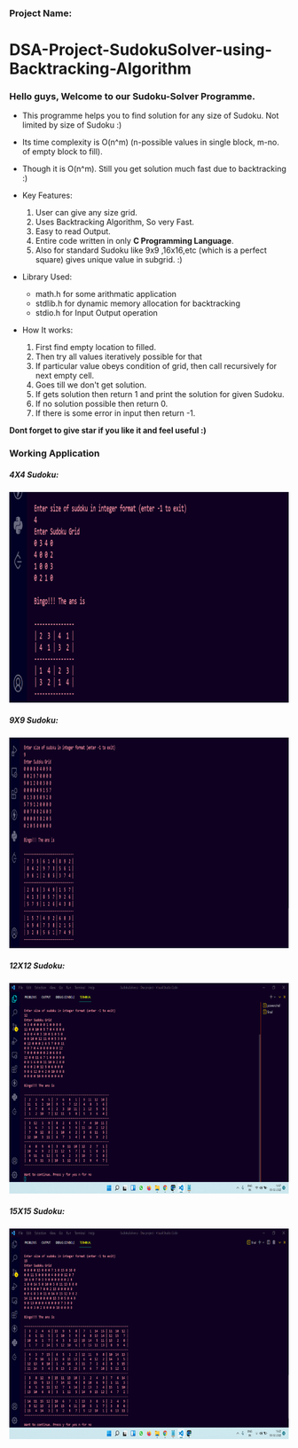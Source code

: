### Project Name:
# DSA-Project-SudokuSolver-using-Backtracking-Algorithm

### Hello guys, Welcome to our Sudoku-Solver Programme.


- This programme helps you to find solution for any size of Sudoku. Not limited by size of Sudoku :)
- Its time complexity is O(n^m) (n-possible values in single block, m-no. of empty block to fill).
- Though it is O(n^m). Still you get solution much fast due to backtracking :)


- Key Features:
    1. User can give any size grid.
    2. Uses Backtracking Algorithm, So very Fast.
    3. Easy to read Output.
    4. Entire code written in only **C Programming Language**.
    5. Also for standard Sudoku like 9x9 ,16x16,etc (which is a perfect square) gives unique value in subgrid. :)
    
- Library Used:
  - math.h for some arithmatic application
  - stdlib.h for dynamic memory allocation for backtracking
  - stdio.h for Input Output operation
  
- How It works:
  1) First find empty location to filled.
  2) Then try all values iteratively possible for that
  3) If particular value obeys condition of grid, then call recursively for next empty cell.
  4) Goes till we don't get solution.
  5) If gets solution then return 1 and print the solution for given Sudoku.
  6) If no solution possible then return 0.
  7) If there is some error in input then return -1.
 
**Dont forget to give star if you like it and feel useful :)**

### Working Application 

##### 4X4 Sudoku:

<img src="4X4.png" width="750" height="380"/>

##### 9X9 Sudoku:

<img src="9X9.png" width="750" height="380"/>

##### 12X12 Sudoku:

<img src="12X12.png" width="750" height="380"/>

##### 15X15 Sudoku:

<img src="15x15.png" width="750" height="380"/>
